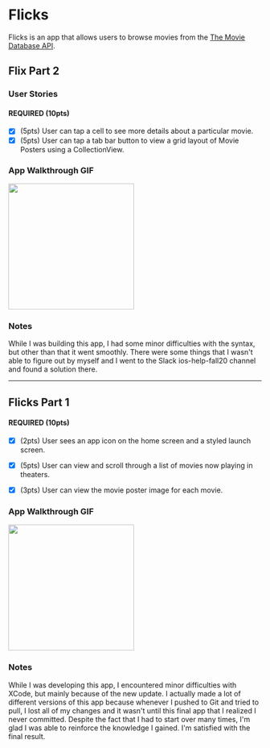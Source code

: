 # Flicks


Flicks is an app that allows users to browse movies from the [The Movie Database API](http://docs.themoviedb.apiary.io/#).


## Flix Part 2

### User Stories

#### REQUIRED (10pts)
- [x] (5pts) User can tap a cell to see more details about a particular movie.
- [x] (5pts) User can tap a tab bar button to view a grid layout of Movie Posters using a CollectionView.

### App Walkthrough GIF

<img src="http://g.recordit.co/kjfsmzOm7o.gif" width=250><br>

### Notes
While I was building this app, I had some minor difficulties with the syntax, but other than that it went smoothly. There were some things that I wasn't able to figure out by myself and I went to the Slack ios-help-fall20 channel and found a solution there.

---

## Flicks Part 1


#### REQUIRED (10pts)
- [x] (2pts) User sees an app icon on the home screen and a styled launch screen.
- [x] (5pts) User can view and scroll through a list of movies now playing in theaters.
- [x] (3pts) User can view the movie poster image for each movie.


### App Walkthrough GIF

<img src="http://g.recordit.co/WIuSka2Uje.gif" width=250><br>

### Notes
While I was developing this app, I encountered minor difficulties with XCode, but mainly because of the new update. I actually made a lot of different versions of this app because whenever I pushed to Git and tried to pull, I lost all of my changes and it wasn't until this final app that I realized I never committed. Despite the fact that I had to start over many times, I'm glad I was able to reinforce the knowledge I gained. I'm satisfied with the final result.
